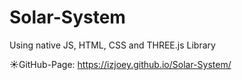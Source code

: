 # Solar-System

Using native JS, HTML, CSS and THREE.js Library 

☀GitHub-Page: https://izjoey.github.io/Solar-System/
